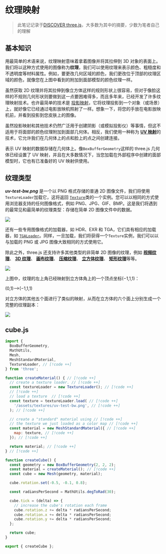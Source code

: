 # 纹理映射

> 此笔记记录于[DISCOVER three.js](https://discoverthreejs.com/)，大多数为其中的摘要，少数为笔者自己的理解
## 基本知识

用最简单的术语来说，纹理映射意味着拿着图像并将其拉伸到 3D 对象的表面上。我们将以这种方式使用的图像称为**纹理**，我们可以使用纹理来表示颜色、粗糙度和不透明度等材料属性。例如，要更改几何区域的颜色，我们更改位于顶部的纹理区域的颜色，就像您在上图中看到的附加到面部模型的颜色纹理一样。

虽然获取 2D 纹理并将其拉伸到像立方体这样的规则形状上很容易，但对于像脸这样的不规则几何形状则要做到这一点要困难得多，而且多年来，已经开发了许多纹理映射技术。也许最简单的技术是 [投影映射](https://en.wikipedia.org/wiki/Projective_texture_mapping)，它将纹理投影到一个对象（或场景）上，就好像它已经通过电影放映机照射了一样。想象一下，将您的手放在电影放映机前，并看到投影到您皮肤上的图像。

虽然投影映射和其他技术仍然广泛用于创建阴影（或模拟投影仪）等事情，但这不适用于将面部的颜色纹理附加到面部几何体。相反，我们使用一种称为 [**UV 映射**](https://en.wikipedia.org/wiki/UV_mapping)的技术，它允许我们在几何体上的点和脸上的点之间创建连接。

表示 UV 映射的数据存储在几何体上。像`BoxBufferGeometry`这样的 three.js 几何体已经设置了 UV 映射，并且在大多数情况下，当您加载在外部程序中创建的面部模型时，它也有已准备好的 UV 映射供使用。

## 纹理类型

_**uv-test-bw.png**_ 是一个以 PNG 格式存储的普通 2D 图像文件，我们将使用`TextureLoader`加载它，这将返回 [`Texture`](https://threejs.org/docs/#api/en/textures/Texture)类的一个实例。您可以以相同的方式使用浏览器支持的任何图像格式，例如 PNG、JPG、GIF、BMP。这是我们将遇到的最常见和最简单的纹理类型：存储在简单 2D 图像文件中的数据。

![](https://oss.justin3go.com/blogs/uv-test-bw.png)

还有一些专用图像格式的加载器，如 HDR、EXR 和 TGA，它们具有相应的加载器，如 [`TGALoader`](https://threejs.org/docs/#examples/en/loaders/TGALoader)。同样，一旦加载，我们将获得一个`Texture`实例，我们可以以与加载的 PNG 或 JPG 图像大致相同的方式使用它。

除此之外，three.js 还支持许多其他类型的非简单 2D 图像的纹理，例如 [**视频纹理**](https://threejs.org/examples/?q=video#webgl_materials_video)、 [**3D 纹理**](https://threejs.org/examples/#webgl2_volume_instancing)、 [**画布纹理**](https://threejs.org/examples/#webgl_materials_texture_canvas)、 [**压缩纹理**](https://threejs.org/examples/?q=texture#webgl_loader_texture_basis)、 [**立方体纹理**](https://threejs.org/examples/?q=cubemap#webgl_materials_cubemap_dynamic)、 [**矩形纹理**](https://threejs.org/examples/?q=equirectangular#webgl_panorama_equirectangular)等等。

![](https://oss.justin3go.com/blogs/Pasted%20image%2020231218134800.png)

上图中，纹理的左上角已经映射到立方体角上的一个顶点坐标(−1,1,1)：

(0,1)⟶(−1,1,1)

对立方体的其他五个面进行了类似的映射，从而在立方体的六个面上分别生成一个完整的纹理副本：

![](https://oss.justin3go.com/blogs/Pasted%20image%2020231218134839.png)

## cube.js

```js
import {
  BoxBufferGeometry,
  MathUtils,
  Mesh,
  MeshStandardMaterial,
  TextureLoader, // [!code ++]
} from 'three';

function createMaterial() { // [!code ++]
  // create a texture loader. // [!code ++]
  const textureLoader = new TextureLoader(); // [!code ++]
  // [!code ++]
  // load a texture  // [!code ++]
  const texture = textureLoader.load( // [!code ++]
    '/assets/textures/uv-test-bw.png', // [!code ++]
  ); // [!code ++]

  // create a "standard" material using // [!code ++]
  // the texture we just loaded as a color map // [!code ++]
  const material = new MeshStandardMaterial({ // [!code ++]
    map: texture, // [!code ++]
  }); // [!code ++]

  return material; // [!code ++]
} // [!code ++]

function createCube() {
  const geometry = new BoxBufferGeometry(2, 2, 2);
  const material = createMaterial(); // [!code ++]
  const cube = new Mesh(geometry, material);

  cube.rotation.set(-0.5, -0.1, 0.8);

  const radiansPerSecond = MathUtils.degToRad(30);

  cube.tick = (delta) => {
    // increase the cube's rotation each frame
    cube.rotation.z += delta * radiansPerSecond;
    cube.rotation.x += delta * radiansPerSecond;
    cube.rotation.y += delta * radiansPerSecond;
  };

  return cube;
}

export { createCube };
```